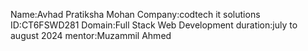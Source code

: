 Name:Avhad Pratiksha Mohan
Company:codtech it solutions
ID:CT6FSWD281
Domain:Full Stack Web Development
duration:july to august 2024
mentor:Muzammil Ahmed
